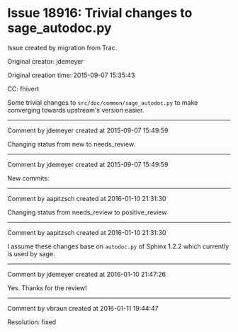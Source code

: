 # Issue 18916: Trivial changes to sage_autodoc.py

Issue created by migration from Trac.

Original creator: jdemeyer

Original creation time: 2015-09-07 15:35:43

CC:  fhivert

Some trivial changes to `src/doc/common/sage_autodoc.py` to make converging towards upstream's version easier.


---

Comment by jdemeyer created at 2015-09-07 15:49:59

Changing status from new to needs_review.


---

Comment by jdemeyer created at 2015-09-07 15:49:59

New commits:


---

Comment by aapitzsch created at 2016-01-10 21:31:30

Changing status from needs_review to positive_review.


---

Comment by aapitzsch created at 2016-01-10 21:31:30

I assume these changes base on `autodoc.py` of Sphinx 1.2.2 which currently is used by sage.


---

Comment by jdemeyer created at 2016-01-10 21:47:26

Yes. Thanks for the review!


---

Comment by vbraun created at 2016-01-11 19:44:47

Resolution: fixed
